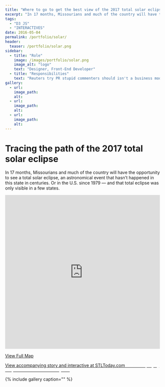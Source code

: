 ```yaml
---
title: "Where to go to get the best view of the 2017 total solar eclipse"
excerpt: "In 17 months, Missourians and much of the country will have the opportunity to see a total solar eclipse"
tags: 
  - "D3 JS" 
  - "INTERACTIVES"
date: 2016-05-04
permalink: /portfolio/solar/
header:
  teaser: /portfolio/solar.png
sidebar:
  - title: "Role"
    image: /images/portfolio/solar.png
    image_alt: "logo"
    text: "Designer, Front-End Developer"
  - title: "Responsibilities"
    text: "Reuters try PR stupid commenters should isn't a business model"
gallery:
  - url:
    image_path:
    alt:
  - url:
    image_path:
    alt:
  - url:
    image_path:
    alt:
---
```


# Tracing the path of the 2017 total solar eclipse

In 17 months, Missourians and much of the country will have the opportunity to see a total solar eclipse, an astronomical event that hasn’t happened in this state in centuries. Or in the U.S. since 1979 — and that total eclipse was only visible in a few states.

<iframe src="https://carlvlewis.cartodb.com/viz/828597de-f9e6-11e5-9e6e-0ef24382571b/embed_map" width="100%" height="500" frameborder="no" scrolling="no"></iframe>

[View Full Map](https://carlvlewis.cartodb.com/viz/828597de-f9e6-11e5-9e6e-0ef24382571b/embed_map)

[View accompanying story and interactive at STLToday.com<small style="padding-bottom:6px;color:#FFFFFF">View accompanying story and interactive at STLToday.com</small>](http://www.stltoday.com/news/local/metro/mark-the-calendar-missouri-and-illinois-are-prime-spots-for/article_555ef784-cb18-5b9b-a9c7-9b301a4a0ce2.html)

{% include gallery caption="" %}

